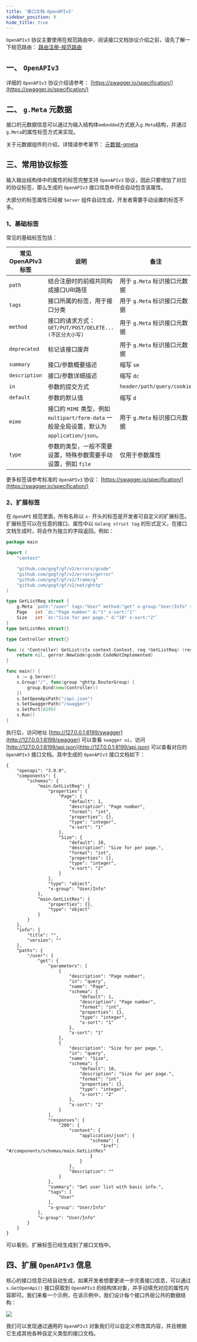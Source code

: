 ```yaml
---
title: '接口文档-OpenAPIv3'
sidebar_position: 0
hide_title: true
---
```


`OpenAPIv3` 协议主要使用在规范路由中，阅读接口文档协议介绍之前，请先了解一下规范路由： [路由注册-规范路由](../1-路由管理/1-路由管理-路由注册/3-路由注册-规范路由/3-路由注册-规范路由.md)

## 一、 `OpenAPIv3`

详细的 `OpenAPIv3` 协议介绍请参考： [https://swagger.io/specification/](https://swagger.io/specification/)

## 二、 `g.Meta` 元数据

接口的元数据信息可以通过为输入结构体`embedded`方式嵌入`g.Meta`结构，并通过`g.Meta`的属性标签方式来实现。

关于元数据组件的介绍，详情请参考章节： [元数据-gmeta](../../3-组件列表/6-实用工具/2-元数据-gmeta.md)

## 三、常用协议标签

输入输出结构体中的属性的标签完整支持 `OpenAPIv3` 协议，因此只要增加了对应的协议标签，那么生成的 `OpenAPIv3` 接口信息中将会自动包含该属性。

大部分的标签属性已经被 `Server` 组件自动生成，开发者需要手动设置的标签不多。

### 1、基础标签

常见的基础标签包括：

| 常见OpenAPIv3标签 | 说明 | 备注 |
| --- | --- | --- |
| `path` | 结合注册时的前缀共同构成接口URI路径 | 用于 `g.Meta` 标识接口元数据 |
| `tags` | 接口所属的标签，用于接口分类 | 用于 `g.Meta` 标识接口元数据 |
| `method` | 接口的请求方式： `GET/PUT/POST/DELETE...(不区分大小写)` | 用于 `g.Meta` 标识接口元数据 |
| `deprecated` | 标记该接口废弃 | 用于 `g.Meta` 标识接口元数据 |
| `summary` | 接口/参数概要描述 | 缩写 `sm` |
| `description` | 接口/参数详细描述 | 缩写 `dc` |
| `in` | 参数的提交方式 | `header/path/query/cookie` |
| `default` | 参数的默认值 | 缩写 `d` |
| `mime` | 接口的 `MIME` 类型，例如 `multipart/form-data` 一般是全局设置，默认为 `application/json`。 | 用于 `g.Meta` 标识接口元数据 |
| `type` | 参数的类型，一般不需要设置，特殊参数需要手动设置，例如 `file` | 仅用于参数属性 |

更多标签请参考标准的 `OpenAPIv3` 协议： [https://swagger.io/specification/](https://swagger.io/specification/)

### 2、扩展标签

在 `OpenAPI` 规范里面，所有名称以 `x-` 开头的标签是开发者可自定义的扩展标签。扩展标签可以在任意的接口、属性中以 `Golang struct tag` 的形式定义，在接口文档生成时，将会作为独立的字段返回。例如：

```go
package main

import (
    "context"

    "github.com/gogf/gf/v2/errors/gcode"
    "github.com/gogf/gf/v2/errors/gerror"
    "github.com/gogf/gf/v2/frame/g"
    "github.com/gogf/gf/v2/net/ghttp"
)

type GetListReq struct {
    g.Meta `path:"/user" tags:"User" method:"get" x-group:"User/Info" summary:"Get user list with basic info."`
    Page   int `dc:"Page number" d:"1" x-sort:"1"`
    Size   int `dc:"Size for per page." d:"10" x-sort:"2"`
}
type GetListRes struct{}

type Controller struct{}

func (c *Controller) GetList(ctx context.Context, req *GetListReq) (res *GetListRes, err error) {
    return nil, gerror.NewCode(gcode.CodeNotImplemented)
}

func main() {
    s := g.Server()
    s.Group("/", func(group *ghttp.RouterGroup) {
        group.Bind(new(Controller))
    })
    s.SetOpenApiPath("/api.json")
    s.SetSwaggerPath("/swagger")
    s.SetPort(8199)
    s.Run()
}
```

执行后，访问地址 [http://127.0.0.1:8199/swagger](http://127.0.0.1:8199/swagger) 可以查看 `swagger ui`，访问 [http://127.0.0.1:8199/api.json](http://127.0.0.1:8199/api.json) 可以查看对应的 `OpenAPIv3` 接口文档。其中生成的 `OpenAPIv3` 接口文档如下：

```
{
    "openapi": "3.0.0",
    "components": {
        "schemas": {
            "main.GetListReq": {
                "properties": {
                    "Page": {
                        "default": 1,
                        "description": "Page number",
                        "format": "int",
                        "properties": {},
                        "type": "integer",
                        "x-sort": "1"
                    },
                    "Size": {
                        "default": 10,
                        "description": "Size for per page.",
                        "format": "int",
                        "properties": {},
                        "type": "integer",
                        "x-sort": "2"
                    }
                },
                "type": "object",
                "x-group": "User/Info"
            },
            "main.GetListRes": {
                "properties": {},
                "type": "object"
            }
        }
    },
    "info": {
        "title": "",
        "version": ""
    },
    "paths": {
        "/user": {
            "get": {
                "parameters": [
                    {
                        "description": "Page number",
                        "in": "query",
                        "name": "Page",
                        "schema": {
                            "default": 1,
                            "description": "Page number",
                            "format": "int",
                            "properties": {},
                            "type": "integer",
                            "x-sort": "1"
                        },
                        "x-sort": "1"
                    },
                    {
                        "description": "Size for per page.",
                        "in": "query",
                        "name": "Size",
                        "schema": {
                            "default": 10,
                            "description": "Size for per page.",
                            "format": "int",
                            "properties": {},
                            "type": "integer",
                            "x-sort": "2"
                        },
                        "x-sort": "2"
                    }
                ],
                "responses": {
                    "200": {
                        "content": {
                            "application/json": {
                                "schema": {
                                    "$ref": "#/components/schemas/main.GetListRes"
                                }
                            }
                        },
                        "description": ""
                    }
                },
                "summary": "Get user list with basic info.",
                "tags": [
                    "User"
                ],
                "x-group": "User/Info"
            },
            "x-group": "User/Info"
        }
    }
}
```

可以看到，扩展标签已经生成到了接口文档中。

## 四、扩展 `OpenAPIv3` 信息

核心的接口信息已经自动生成，如果开发者想要更进一步完善接口信息，可以通过 `s.GetOpenApi()` 接口获取到 `OpenAPIv3` 的结构体对象，并手动填充对应的属性内容即可。我们来看一个示例，在该示例中，我们设计每个接口外层公共的数据结构：

![](/markdown/ecb1ae5d0cfb4e9672537641755d8645.png)

我们可以发现通过通用的 `OpenAPIv3` 对象我们可以自定义修改其内容，并且根据它生成其他各种自定义类型的接口文档。